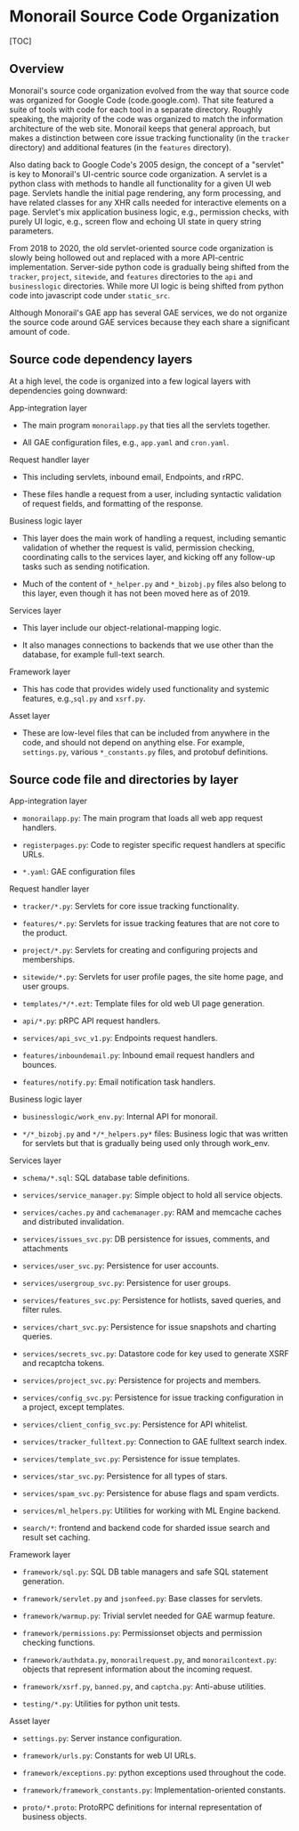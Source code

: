 # Monorail Source Code Organization

[TOC]

## Overview

Monorail's source code organization evolved from the way that source
code was organized for Google Code (code.google.com).  That site
featured a suite of tools with code for each tool in a separate
directory.  Roughly speaking, the majority of the code was organized
to match the information architecture of the web site.  Monorail keeps
that general approach, but makes a distinction between core issue
tracking functionality (in the `tracker` directory) and additional
features (in the `features` directory).

Also dating back to Google Code's 2005 design, the concept of a
"servlet" is key to Monorail's UI-centric source code organization.  A
servlet is a python class with methods to handle all functionality for
a given UI web page. Servlets handle the initial page rendering, any
form processing, and have related classes for any XHR calls needed for
interactive elements on a page.  Servlet's mix application business
logic, e.g., permission checks, with purely UI logic, e.g., screen
flow and echoing UI state in query string parameters.

From 2018 to 2020, the old servlet-oriented source code organization
is slowly being hollowed out and replaced with a more API-centric
implementation.  Server-side python code is gradually being shifted
from the `tracker`, `project`, `sitewide`, and `features` directories
to the `api` and `businesslogic` directories.  While more UI logic is
being shifted from python code into javascript code under
`static_src`.

Although Monorail's GAE app has several GAE services, we do not
organize the source code around GAE services because they each share a
significant amount of code.

## Source code dependency layers

At a high level, the code is organized into a few logical layers with
dependencies going downward:

App-integration layer

*  The main program `monorailapp.py` that ties all the servlets together.

*  All GAE configuration files, e.g., `app.yaml` and `cron.yaml`.

Request handler layer

*  This including servlets, inbound email, Endpoints, and rRPC.

*  These files handle a request from a user, including syntactic
   validation of request fields, and formatting of the response.

Business logic layer

*  This layer does the main work of handling a request, including
   semantic validation of whether the request is valid, permission
   checking, coordinating calls to the services layer, and kicking off
   any follow-up tasks such as sending notification.

*  Much of the content of `*_helper.py` and `*_bizobj.py` files also
   belong to this layer, even though it has not been moved here as of
   2019.

Services layer

*  This layer include our object-relational-mapping logic.

*  It also manages connections to backends that we use other than the
   database, for example full-text search.

Framework layer

*  This has code that provides widely used functionality and systemic
   features, e.g.,`sql.py` and `xsrf.py`.

Asset layer

*  These are low-level files that can be included from anywhere in the
   code, and should not depend on anything else.  For example,
   `settings.py`, various `*_constants.py` files, and protobuf
   definitions.


## Source code file and directories by layer

App-integration layer

*  `monorailapp.py`: The main program that loads all web app request
   handlers.

*  `registerpages.py`: Code to register specific request handlers at
   specific URLs.

*  `*.yaml`: GAE configuration files

Request handler layer

*  `tracker/*.py`: Servlets for core issue tracking functionality.

*  `features/*.py`: Servlets for issue tracking features that are not
   core to the product.

*  `project/*.py`: Servlets for creating and configuring projects and
   memberships.

*  `sitewide/*.py`: Servlets for user profile pages, the site home
   page, and user groups.

*  `templates/*/*.ezt`: Template files for old web UI page generation.

*  `api/*.py`: pRPC API request handlers.

*  `services/api_svc_v1.py`: Endpoints request handlers.

*  `features/inboundemail.py`: Inbound email request handlers and bounces.

*  `features/notify.py`: Email notification task handlers.


Business logic layer

*  `businesslogic/work_env.py`:  Internal API for monorail.

*  `*/*_bizobj.py` and `*/*_helpers.py*` files: Business logic that was
   written for servlets but that is gradually being used only through
   work_env.

Services layer

*  `schema/*.sql`:  SQL database table definitions.

*  `services/service_manager.py`: Simple object to hold all service objects.

*  `services/caches.py` and `cachemanager.py`: RAM and memcache caches
   and distributed invalidation.

*  `services/issues_svc.py`: DB persistence for issues, comments, and
   attachments

*  `services/user_svc.py`: Persistence for user accounts.

*  `services/usergroup_svc.py`: Persistence for user groups.

*  `services/features_svc.py`: Persistence for hotlists, saved queries,
   and filter rules.

*  `services/chart_svc.py`: Persistence for issue snapshots and
   charting queries.

*  `services/secrets_svc.py`: Datastore code for key used to generate
   XSRF and recaptcha tokens.

*  `services/project_svc.py`: Persistence for projects and members.

*  `services/config_svc.py`: Persistence for issue tracking
   configuration in a project, except templates.

*  `services/client_config_svc.py`: Persistence for API whitelist.

*  `services/tracker_fulltext.py`: Connection to GAE fulltext search
   index.

*  `services/template_svc.py`: Persistence for issue templates.

*  `services/star_svc.py`: Persistence for all types of stars.

*  `services/spam_svc.py`: Persistence for abuse flags and spam verdicts.

*  `services/ml_helpers.py`: Utilities for working with ML Engine backend.

*  `search/*`: frontend and backend code for sharded issue search and
   result set caching.


Framework layer

*  `framework/sql.py`: SQL DB table managers and safe SQL statement
   generation.

*  `framework/servlet.py` and `jsonfeed.py`:  Base classes for servlets.

*  `framework/warmup.py`: Trivial servlet needed for GAE warmup feature.

*  `framework/permissions.py`: Permissionset objects and permission
   checking functions.

*  `framework/authdata.py`, `monorailrequest.py`, and
   `monorailcontext.py`: objects that represent information about the
   incoming request.

*  `framework/xsrf.py`, `banned.py`, and `captcha.py`: Anti-abuse utilities.

*  `testing/*.py`: Utilities for python unit tests.

Asset layer

*  `settings.py`: Server instance configuration.

*  `framework/urls.py`: Constants for web UI URLs.

*  `framework/exceptions.py`: python exceptions used throughout the code.

*  `framework/framework_constants.py`: Implementation-oriented constants.

*  `proto/*.proto`: ProtoRPC definitions for internal representation of
   business objects.
